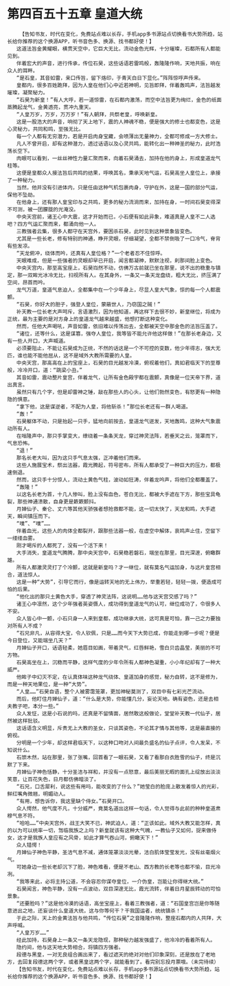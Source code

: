 # 第四百五十五章 皇道大统
        【告知书友，时代在变化，免费站点难以长存，手机app多书源站点切换看书大势所趋，站长给你推荐的这个换源APP，听书音色多、换源、找书都好使！】
       这道法旨金黄耀眼，横贯天空中，它巨大无比，流动金色光辉，十分璀璨，石都所有人都能见到。
       伴着宏大的声音，进行传承，传位石昊，这些话语若雷鸣般，轰隆隆作响，天地共振，响在众人的耳畔。
       “是石皇，其音如雷，亲口传旨，留下烙印，于青天白日下显化。”阵阵惊呼声传来。
       皇都内，很多百姓跪拜，因为人皇在他们心中近若神明，见旨即拜，伴着轰鸣声，法旨越发璀璨，凝聚秘力。
       “石昊为新皇！”有人大呼，若一道惊雷，在石都内激荡，而空中法旨更为绚烂，金色的纸面蒸腾起龙气，金黄透亮，贯冲九重天。
       “人皇万岁，万岁，万万岁！”有人朝拜，共祭老皇，呼唤新皇。
       这是一股浩大的声音，响彻了天上地下，震的人神魂不稳，便是强大的修士也都变色，这是心灵秘力，共同和鸣，至强无比。
       每一个人都有无穷潜力，若是开启肉身宝藏，会喷薄出无量神力，全都可修成一方大修士。
       凡人不曾开启，却有这种潜力，透过话语以及心灵共鸣，能转化出一种神圣的秘力，此时浩荡长空下。
       肉眼可以看到，一丝丝神性力量汇聚而来，向着石昊涌去，加持在他的身上，形成皇道龙气柱等。
       这便是皇都众人接法旨后共鸣的结果，呼唤其名，秉承天地气运，石昊高坐人皇位上，承接了一种秘力。
       当然，他并没有引进体内，只是任由这种气机包裹肉身，守护在外，这是一国的部分气运，保他不坠劫。
       在他身上，还有那人皇宝印与之共鸣，更多的秘力流淌而来，加持在身，一时间石昊变得深不可测，被一团朦胧的光淹没。
       中央天宫前，诸王心中大震，这才开始而已，小石便有如此异象，难道真是人皇不二人选吧？四方气运汇聚而来，都涌向他一人。
       三教强者云集，很多人都守在天宫外，要困杀石昊，此时见到这种景象皆变色。
       尤其是一些长老，修有特别的神通，睁开灵眼，仔细凝望，全都不禁倒吸了一口冷气，脊背有些发凉。
       “天龙俯冲，绕体而吟，还真有人皇位格？”一个老者忍不住惊呼。
       天眼难成，但是一些强者的灵眼却早已开启，闻言都凝神，默默注视，刹那间脸上变色。
       中央天宫内，那至高宝座上，石昊岿然不动，仿佛万古前就已坐在那里，说不出的稳重与镇定，那一双眸光冰冷无比，扫视所有人。在其身外，一条又一条天龙盘绕，粗大无比，挤压满了空间，昂首而吟。
       龙气万道，皇道气息迫人，全都集中在一个少年身上，尽显人皇大气象，惊的每一个人都震颤。
       “石昊，你好大的胆子，强登人皇位，蒙蔽世人，乃窃国之贼！”
       补天教一位长老大声呵斥，言语激烈，因为他知道，再这样下去很不妙，新皇继位，将成为正统，最为主要的是对方身上的皇道龙气越来越盛，他想打断这种变化。
       然而，任他大声喝吼，声音如雷，依旧难以传荡出去，全都被天空中那金色的法旨压盖了。
       “诸位，还等什么，这是谋篡，强夺人皇位，我等皆不能允许他这样做！”在那长老身边，又有一些人开口，大声喊道。
       必须要阻止，不能让石昊成为正统，不然的话这是一个不可控的变数，他少年得志，强大无匹，谁也能不能他屈从，这不是域外大教所需要的人皇。
       中央天宫，那高高在上的宝座上，石昊的目光越发冷漠，俯视着他们，真如君临天下的至尊般，冷冷开口，道：“跳梁小丑。”
       其音如雷，震动整片皇宫，伴着龙气，让所有金色殿宇都在震颤，真像是一位天帝下界，道出真言。
       虽然只有几个字，但是却雷神之锤，敲在那些人的心头，让他们勃然变色，有怒更有一种隐隐的惧意。
       “拿下他，这是谋逆者，不配为人皇，将他斩杀！”那位长老还有一群人喝道。
       “轰！”
       石昊躯体不动，只是抬起一只手，猛地向前按去，皇道龙气迸发，天地轰鸣，这种大气象震动所有人。
       在嗡隆声中，那只手掌变大，缭绕着一条条天龙，穿过神灵法阵，若垂天之云，笼罩而下，气息恐怖。
       “退！”
       那名长老大叫，因为这只手气息太强，正冲着他们而来。
       这些人施展宝术，祭出法器，霞光腾起，符号密布，所有人都承受了一种巨大的压力，都极速倒退。
       然而，这只手十分惊人，流动土黄色气柱，波动如狂涛，伴着龙吟声，将他们全都覆盖了。
       “轰隆！”
       以这名长老为首，十几人惨叫，脸上没有血色，苍白无比，都被大手遮在下方，那些宝具龟裂，那些神通溃散，自身更是簌簌颤抖。
       月婵仙子、秦仑、丈六等其他天骄强者想抢救都不能，这一切太快了，天龙和鸣，大手遮天，瞬间镇压而下。
       “噗”、“噗”……
       伴着血光，这些人的肉体全都裂开，跟那些法器一般，在虚空中解体，哀鸣声止住，空留下一缕缕血雾。
       刚才喝斥的人都死了，没有一个活下来！
       大手消失，皇道龙气腾腾，那中央天宫中，石昊稳若磐石，端坐在那里，目光深邃，俯瞰群雄。
       所有人都激灵灵打了个冷颤，这就是新皇吗？才一继位，就有莫名气运加身，与这片皇宫相合，道法惊人。
       这是一种“大势”，引导它而行，像是运转天地的无上伟力，举重若轻，轻轻一拨，便造成可怕的后果。
       “他化出的那只土黄色大手，穿透了神灵法阵，这说明……他与这天宫交感了吗？”
       诸王心中凛然，这个少年强者英姿慑人，成功得到皇道龙气的认可，继位成功了，令很多人不安。
       众人皆心中一颤，小石只身一人来到皇都，成功继承大统，这可真是可怕，靠一己之力要独对所有人不成？
       “石兄非凡，从容得大宝，令人钦佩，只是……而今天下大势已成，你能走到哪一步呢？便是今日登位，又能端坐几天？”
       月婵仙子开口，话语轻柔，她眉目如画，带着灵气，红唇鲜艳，雪白贝齿晶莹，美丽的不可方物。
       石昊高坐在上，沉稳而平静，这样气度的少年令所有人都神色凝重，小小年纪却有了一种大威严。
       他眸子中幻灭不定，在认真体味这种龙气绕体、皇道加身的感觉，秘力自转，这不是修为，而是一种天地果位，是一种“大势”。
       “人皇……”石昊自语，整个人被雾霭笼罩，更加神秘莫测了，双目中有七彩光芒流动。
       而后，他盯住月婵仙子，道：“什么是大势，你能懂几分，妄论天地。确有姿色，还是去相夫教子吧，本分一些。”
       众人发怔，这是小石说的吗，还真是不留情面，居然敢这般做论，堂堂补天教一代仙子，居然被这样批驳。
       这话语含义明显，斥责无上大教的圣女，只谈其姿色，不论其才情与其他等，这是最直接的俯视。
       分明是一个少年，却这样君临天下，以这种口吻对人间最负盛名的仙子点评，令人发呆，不知说什么。
       石崇木然，站在那里，张了张嘴，回首看了一眼石昊，又看了看那白衣胜雪的仙子，终是沉默了下来。
       月婵仙子神色恬静，十分圣洁与祥和，并没有一点怒意，最后美丽无暇的面孔上绽放出淡淡笑意，让百花失色，日月都仿佛暗淡了。
       “石兄，口舌犀利，说这些有用吗，能改变的了什么？”她莹白的脸庞上散发着惊人的光彩，鲜红嘴角微翘，明媚动人。
       “有用，想告诉你，我这里缺个侍女。”石昊开口。
       众人愕然，他气度不凡，十分威严，竟莫名道出这样一句话，令人觉得与此前的种种皇道肃穆气息不符。
       “哈哈……”中央天宫外，战王大笑不已，神武迫人，道：“正该如此。域外大教又能怎样，真的以为可以统率一切，驾临我族之上吗？新皇就该有这种大气魄，一教仙子又如何，捉来做侍女，这才是我族人皇应有之风骨，如此才算气吞山河，俯瞰天下！”
       众人错愕！
       月婵仙子神色平静，圣洁气息不减，通体笼罩淡淡光晕，洁白肌体莹莹发光，没有丝毫烟火气。
       可她身边一些长老却沉下了脸，神色难看，便是不老山、西方教的长老等也都不愉，目光冷冽。
       “我等来此，必将主持公道，不会容忍你谋夺皇位，一介伪皇，岂能让你得继大统。”
       石昊闻言，神色平静，没有一点波动，双目深邃无比，霞光流转，伴着日月星辰转动的可怕景象。
       “还要脸吗？”这是他冷漠的话语，高坐宝座上，看着三教强者，道：“石国皇宫岂是你等随意进出之地，还妄谈什么皇道大统，这与你等何干？干我国运者，统统镇杀！”
       于此之际，天上的金黄法旨与他共鸣，“传位石昊”之音隆隆作响，整座石都内的人共拜，大声呼喊。
       “人皇万岁……”
       经此加持，石昊身上一条又一条天龙隐现，那种秘力越发强盛了，他冷冷的看着所有人。
       隐约间，他与这天地大势相合，将镇四方强者。
       段德与黑皇，一对无良组合画出来了，看过遮天的绝对对他们印象深刻，还是放在了老地方，去回复段德这两个字，或者黑皇这两个字，就能看到了。看完别忘投月票哦。（未完待续）
       【告知书友，时代在变化，免费站点难以长存，手机app多书源站点切换看书大势所趋，站长给你推荐的这个换源APP，听书音色多、换源、找书都好使！】